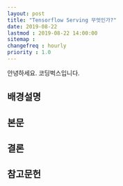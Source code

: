 ```yaml
---
layout: post
title: "Tensorflow Serving 무엇인가?"
date: 2019-08-22
lastmod : 2019-08-22 14:00:00
sitemap :
changefreq : hourly
priority : 1.0
---
```


안녕하세요. 코딩벅스입니다.   



## 배경설명



## 본문



## 결론



## 참고문헌

